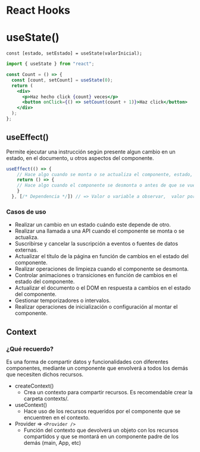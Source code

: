 # React Hooks

# useState()

`const [estado, setEstado] = useState(valorInicial);`

```jsx
import { useState } from "react";

const Count = () => {
  const [count, setCount] = useState(0);
  return (
    <div>
      <p>Haz hecho click {count} veces</p>
      <button onClick={() => setCount(count + 1)}>Haz click</button>
    </div>
  );
};
```

## useEffect()

Permite ejecutar una instrucción según presente algun cambio en un estado, en el documento, u otros aspectos del componente.
```jsx
useEffect(() => {
    // Hace algo cuando se monta o se actualiza el componente, estado, etc.
    return () => {
    // Hace algo cuando el componente se desmonta o antes de que se vuelva a ejecutar el efecto.
    }
  }, [/* Dependencia */]) // => Valor o variable a observar,  valor por defecto el documento.
```
### Casos de uso
- Realizar un cambio en un estado cuándo este depende de otro.
- Realizar una llamada a una API cuando el componente se monta o se actualiza.
- Suscribirse y cancelar la suscripción a eventos o fuentes de datos externas.
- Actualizar el título de la página en función de cambios en el estado del componente.
- Realizar operaciones de limpieza cuando el componente se desmonta.
- Controlar animaciones o transiciones en función de cambios en el estado del componente.
- Actualizar el documento o el DOM en respuesta a cambios en el estado del componente.
- Gestionar temporizadores o intervalos.
- Realizar operaciones de inicialización o configuración al montar el componente.

## Context

### ¿Qué recuerdo?

Es una forma de compartir datos y funcionalidades con diferentes componentes, mediante un componente que envolverá a todos los demás que necesiten dichos recursos.

- createContext()
  - Crea un contexto para compartir recursos. Es recomendable crear la carpeta contexts/.
- useContext()
  - Hace uso de los recursos requeridos por el componente que se encuentren en el contexto.
- Provider => `<Provider />`
  - Función del contexto que devolverá un objeto con los recursos compartidos y que se montará en un componente padre de los demás (main, App, etc) 


